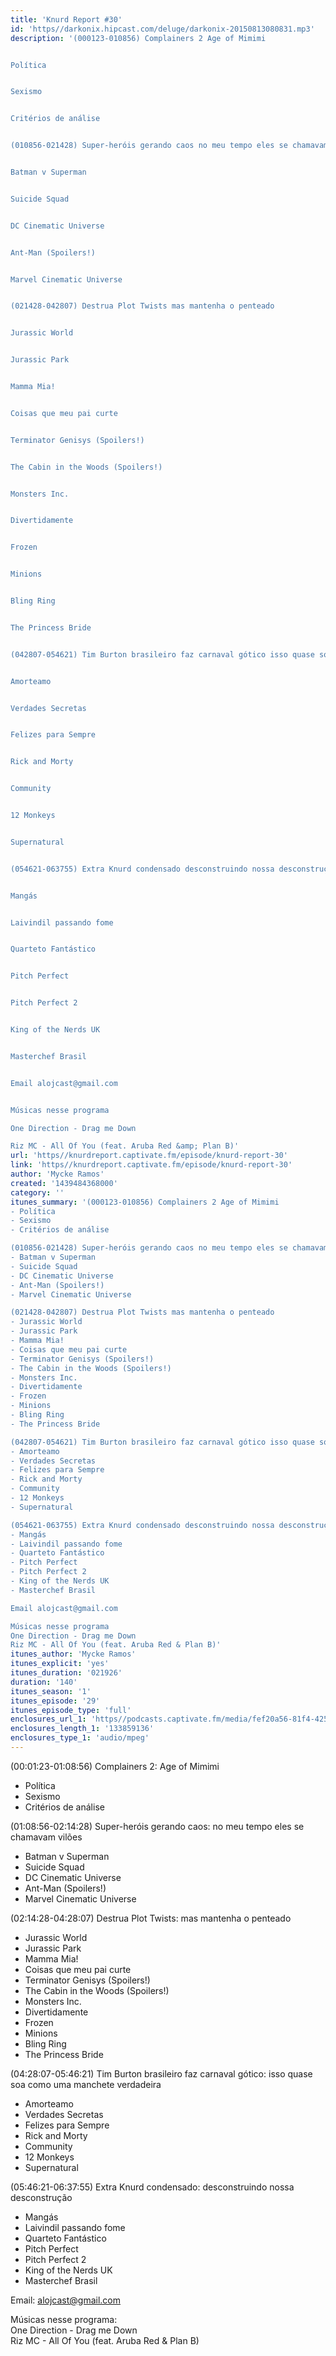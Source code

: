 ```yaml
---
title: 'Knurd Report #30'
id: 'https//darkonix.hipcast.com/deluge/darkonix-20150813080831.mp3'
description: '(000123-010856) Complainers 2 Age of Mimimi


Política


Sexismo


Critérios de análise


(010856-021428) Super-heróis gerando caos no meu tempo eles se chamavam vilões


Batman v Superman


Suicide Squad


DC Cinematic Universe


Ant-Man (Spoilers!)


Marvel Cinematic Universe


(021428-042807) Destrua Plot Twists mas mantenha o penteado


Jurassic World


Jurassic Park


Mamma Mia!


Coisas que meu pai curte


Terminator Genisys (Spoilers!)


The Cabin in the Woods (Spoilers!)


Monsters Inc.


Divertidamente


Frozen


Minions


Bling Ring


The Princess Bride


(042807-054621) Tim Burton brasileiro faz carnaval gótico isso quase soa como uma manchete verdadeira


Amorteamo


Verdades Secretas


Felizes para Sempre


Rick and Morty


Community


12 Monkeys


Supernatural


(054621-063755) Extra Knurd condensado desconstruindo nossa desconstrução


Mangás


Laivindil passando fome


Quarteto Fantástico


Pitch Perfect


Pitch Perfect 2


King of the Nerds UK


Masterchef Brasil


Email alojcast@gmail.com


Músicas nesse programa

One Direction - Drag me Down

Riz MC - All Of You (feat. Aruba Red &amp; Plan B)'
url: 'https//knurdreport.captivate.fm/episode/knurd-report-30'
link: 'https//knurdreport.captivate.fm/episode/knurd-report-30'
author: 'Mycke Ramos'
created: '1439484368000'
category: ''
itunes_summary: '(000123-010856) Complainers 2 Age of Mimimi
- Política
- Sexismo
- Critérios de análise

(010856-021428) Super-heróis gerando caos no meu tempo eles se chamavam vilões
- Batman v Superman
- Suicide Squad
- DC Cinematic Universe
- Ant-Man (Spoilers!)
- Marvel Cinematic Universe

(021428-042807) Destrua Plot Twists mas mantenha o penteado
- Jurassic World
- Jurassic Park
- Mamma Mia!
- Coisas que meu pai curte
- Terminator Genisys (Spoilers!)
- The Cabin in the Woods (Spoilers!)
- Monsters Inc.
- Divertidamente
- Frozen
- Minions
- Bling Ring
- The Princess Bride

(042807-054621) Tim Burton brasileiro faz carnaval gótico isso quase soa como uma manchete verdadeira
- Amorteamo
- Verdades Secretas
- Felizes para Sempre
- Rick and Morty
- Community
- 12 Monkeys
- Supernatural

(054621-063755) Extra Knurd condensado desconstruindo nossa desconstrução
- Mangás
- Laivindil passando fome
- Quarteto Fantástico
- Pitch Perfect
- Pitch Perfect 2
- King of the Nerds UK
- Masterchef Brasil

Email alojcast@gmail.com

Músicas nesse programa
One Direction - Drag me Down
Riz MC - All Of You (feat. Aruba Red & Plan B)'
itunes_author: 'Mycke Ramos'
itunes_explicit: 'yes'
itunes_duration: '021926'
duration: '140'
itunes_season: '1'
itunes_episode: '29'
itunes_episode_type: 'full'
enclosures_url_1: 'https//podcasts.captivate.fm/media/fef20a56-81f4-4251-82ae-9e8b623aec80/darkonix-20150813080831_tc.mp3'
enclosures_length_1: '133859136'
enclosures_type_1: 'audio/mpeg'
---
```

(00:01:23-01:08:56) Complainers 2: Age of Mimimi

*   Política
*   Sexismo
*   Critérios de análise

(01:08:56-02:14:28) Super-heróis gerando caos: no meu tempo eles se chamavam vilões

*   Batman v Superman
*   Suicide Squad
*   DC Cinematic Universe
*   Ant-Man (Spoilers!)
*   Marvel Cinematic Universe

(02:14:28-04:28:07) Destrua Plot Twists: mas mantenha o penteado

*   Jurassic World
*   Jurassic Park
*   Mamma Mia!
*   Coisas que meu pai curte
*   Terminator Genisys (Spoilers!)
*   The Cabin in the Woods (Spoilers!)
*   Monsters Inc.
*   Divertidamente
*   Frozen
*   Minions
*   Bling Ring
*   The Princess Bride

(04:28:07-05:46:21) Tim Burton brasileiro faz carnaval gótico: isso quase soa como uma manchete verdadeira

*   Amorteamo
*   Verdades Secretas
*   Felizes para Sempre
*   Rick and Morty
*   Community
*   12 Monkeys
*   Supernatural

(05:46:21-06:37:55) Extra Knurd condensado: desconstruindo nossa desconstrução

*   Mangás
*   Laivindil passando fome
*   Quarteto Fantástico
*   Pitch Perfect
*   Pitch Perfect 2
*   King of the Nerds UK
*   Masterchef Brasil

Email: alojcast@gmail.com

Músicas nesse programa:  
One Direction - Drag me Down  
Riz MC - All Of You (feat. Aruba Red & Plan B)